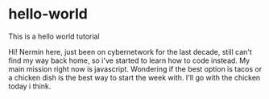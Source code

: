 # hello-world
This is a hello world tutorial


Hi! Nermin here, just been on cybernetwork for the last decade, still can't find my way back home, so i've started to learn how to code instead. My main mission right now is javascript.
Wondering if the best option is tacos or a chicken dish is the best way to start the week with. I'll go with the chicken today i think.
